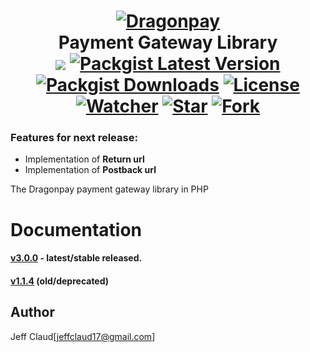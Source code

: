 <h1 align="center">
	<a href="https://www.dragonpay.ph/" target="_blank"><img src="https://www.dragonpay.ph/wp-content/themes/wp365_theme/img/logo_dragonpay.png" alt="Dragonpay"></a>
	<br>
	Payment Gateway Library
	<br>
	<img src="https://travis-ci.org/crazymeeks/dragonpay.svg?branch=develop">
	<a href="https://packagist.org/packages/crazymeeks/dragonpay"><img src="https://img.shields.io/packagist/v/crazymeeks/dragonpay.svg" alt="Packgist Latest Version"></a>
	<a href="https://packagist.org/packages/crazymeeks/dragonpay/stats"><img src="https://img.shields.io/packagist/dt/crazymeeks/dragonpay.svg?colorB=00e500" alt="Packgist Downloads"></a>
	<a href="https://packagist.org/packages/crazymeeks/dragonpay"><img src="https://img.shields.io/packagist/l/crazymeeks/dragonpay.svg" alt="License"></a>
	<br>
	<a href="https://github.com/crazymeeks/dragonpay/watchers"><img src="https://img.shields.io/github/watchers/crazymeeks/dragonpay.svg?style=social&label=Watch&maxAge=2592000" alt="Watcher"></a>
	<a href="https://github.com/crazymeeks/dragonpay/stargazers"><img src="https://img.shields.io/github/stars/crazymeeks/dragonpay.svg?style=social&label=Star&maxAge=2592000" alt="Star"></a>
	<a href="https://github.com/crazymeeks/dragonpay/network"><img src="https://img.shields.io/github/forks/crazymeeks/dragonpay.svg?style=social&label=Fork" alt="Fork"></a>
</h1>

<h3>Features for next release:</h3>
<ul>
	<li>Implementation of <strong>Return url</strong></li>
	<li>Implementation of <strong>Postback url</strong></li>
</ul>

The Dragonpay payment gateway library in PHP
# Documentation  
#### [v3.0.0](https://github.com/crazymeeks/dragonpay/wiki/Dragonpay-3.0) - latest/stable released.
#### [v1.1.4](https://github.com/crazymeeks/dragonpay/wiki) (old/deprecated)


## Author
Jeff Claud[jeffclaud17@gmail.com]
